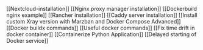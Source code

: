[[Nextcloud-installation]]
[[Nginx proxy manager installation]]
[[Dockerbuild nginx example]]
[[Rancher installation]]
[[Caddy server installation]]
[[Install custom Xray version with Marzban and Docker Compose Advanced]]
[[Docker buildx commands]]
[[Useful docker commands]]
[[Fix time drift in docker container]]
[[Containerize Python Application]]
[[Delayed starting of Docker service]]